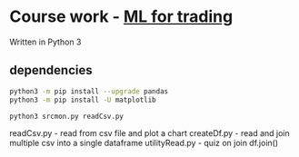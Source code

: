 # Course work - [ML for trading](https://www.udacity.com/course/machine-learning-for-trading--ud501)

Written in Python 3

## dependencies

```sh
python3 -m pip install --upgrade pandas
python3 -m pip install -U matplotlib
```


```sh
python3 srcmon.py readCsv.py
```


readCsv.py - read from csv file and plot a chart
createDf.py - read and join multiple csv into a single dataframe
utilityRead.py - quiz on join df.join()